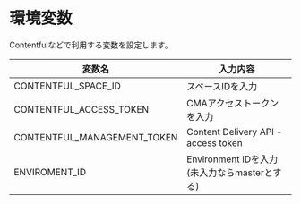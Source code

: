 # 環境変数

Contentfulなどで利用する変数を設定します。

|変数名|入力内容|
|-----|--------|
|CONTENTFUL_SPACE_ID|スペースIDを入力|
|CONTENTFUL_ACCESS_TOKEN|CMAアクセストークンを入力|
|CONTENTFUL_MANAGEMENT_TOKEN|Content Delivery API - access token|
|ENVIROMENT_ID|Environment IDを入力(未入力ならmasterとする)|
